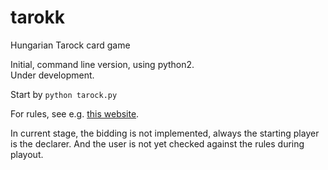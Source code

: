 # tarokk
Hungarian Tarock card game

Initial, command line version, using python2. <br>
Under development. <br>

Start by  `python tarock.py`

For rules, see e.g.
<a href="http://www.pagat.com/tarot/xx-hivas.html">this website</a>.

In current stage, the bidding is not implemented, always the starting player is the declarer.
And the user is not yet checked against the rules during playout.
